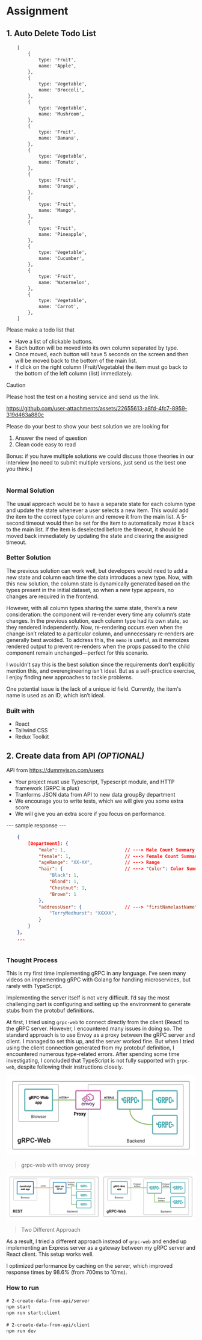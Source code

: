# Assignment

## 1. Auto Delete Todo List

```
    [
        {
            type: 'Fruit',
            name: 'Apple',
        },
        {
            type: 'Vegetable',
            name: 'Broccoli',
        },
        {
            type: 'Vegetable',
            name: 'Mushroom',
        },
        {
            type: 'Fruit',
            name: 'Banana',
        },
        {
            type: 'Vegetable',
            name: 'Tomato',
        },
        {
            type: 'Fruit',
            name: 'Orange',
        },
        {
            type: 'Fruit',
            name: 'Mango',
        },
        {
            type: 'Fruit',
            name: 'Pineapple',
        },
        {
            type: 'Vegetable',
            name: 'Cucumber',
        },
        {
            type: 'Fruit',
            name: 'Watermelon',
        },
        {
            type: 'Vegetable',
            name: 'Carrot',
        },
    ]
```

Please make a todo list that
- Have a list of clickable buttons.
- Each button will be moved into its own column separated by type.
- Once moved, each button will have 5 seconds on the screen and then will be moved back to the bottom of the main list.
- If click on the right column (Fruit/Vegetable) the item must go back to the bottom of the left column (list) immediately.

> [!CAUTION]
> Please host the test on a hosting service and send us the link.


https://github.com/user-attachments/assets/22655613-a8fd-4fc7-8959-319d463a880c


Please do your best to show your best solution
we are looking for
1. Answer the need of question
2. Clean code easy to read

Bonus: if you have multiple solutions we could discuss those theories in our interview (no need to submit multiple versions, just send us the best one you think.)

#

### Normal Solution

The usual approach would be to have a separate state for each column type and update the state whenever a user selects a new item. This would add the item to the correct type column and remove it from the main list. A 5-second timeout would then be set for the item to automatically move it back to the main list. If the item is deselected before the timeout, it should be moved back immediately by updating the state and clearing the assigned timeout.

### Better Solution

The previous solution can work well, but developers would need to add a new state and column each time the data introduces a new type. Now, with this new solution, the column state is dynamically generated based on the types present in the initial dataset, so when a new type appears, no changes are required in the frontend.

However, with all column types sharing the same state, there’s a new consideration: the component will re-render every time any column’s state changes. In the previous solution, each column type had its own state, so they rendered independently. Now, re-rendering occurs even when the change isn’t related to a particular column, and unnecessary re-renders are generally best avoided. To address this, the `memo` is useful, as it memoizes rendered output to prevent re-renders when the props passed to the child component remain unchanged—perfect for this scenario.

I wouldn’t say this is the best solution since the requirements don’t explicitly mention this, and overengineering isn’t ideal. But as a self-practice exercise, I enjoy finding new approaches to tackle problems.

One potential issue is the lack of a unique id field. Currently, the item's name is used as an ID, which isn’t ideal.

### Built with

- React
- Tailwind CSS
- Redux Toolkit

## 2. Create data from API *(OPTIONAL)*

API from <https://dummyjson.com/users>

- Your project must use Typescript, Typescript module, and HTTP framework (GRPC is plus)
- Tranforms JSON data from API to new data groupBy department
- We encourage you to write tests, which we will give you some extra score
- We will give you an extra score if you focus on performance.

--- sample response ---

```json
    {
        [Department]: {
            "male": 1,                      // ---> Male Count Summary
            "female": 1,                    // ---> Female Count Summary
            "ageRange": "XX-XX",            // ---> Range
            "hair": {                       // ---> "Color": Color Summary
                "Black": 1,                
                "Blond": 1,
                "Chestnut": 1,
                "Brown": 1
            },
            "addressUser": {                // ---> "firstNamelastName": postalCode
                "TerryMedhurst": "XXXXX",
            }
        }
    }, 
    ...
```

#

### Thought Process

This is my first time implementing gRPC in any language. I’ve seen many videos on implementing gRPC with Golang for handling microservices, but rarely with TypeScript.

Implementing the server itself is not very difficult. I’d say the most challenging part is configuring and setting up the environment to generate stubs from the protobuf definitions.

At first, I tried using `grpc-web` to connect directly from the client (React) to the gRPC server. However, I encountered many issues in doing so. The standard approach is to use Envoy as a proxy between the gRPC server and client. I managed to set this up, and the server worked fine. But when I tried using the client connection generated from my protobuf definition, I encountered numerous type-related errors. After spending some time investigating, I concluded that TypeScript is not fully supported with `grpc-web`, despite following their instructions closely.

![grpc-web with envoy proxy](assets/image-2.png)
> grpc-web with envoy proxy

![Two Different Approach](assets/image-1.png)
> Two Different Approach

As a result, I tried a different approach instead of `grpc-web` and ended up implementing an Express server as a gateway between my gRPC server and React client. This setup works well.

I optimized performance by caching on the server, which improved response times by 98.6% (from 700ms to 10ms).

### How to run
```
# 2-create-data-from-api/server
npm start
npm run start:client

# 2-create-data-from-api/client
npm run dev
```
